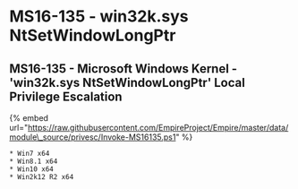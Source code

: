 # MS16-135 - win32k.sys NtSetWindowLongPtr

## MS16-135 - Microsoft Windows Kernel - 'win32k.sys NtSetWindowLongPtr' Local Privilege Escalation

{% embed url="https://raw.githubusercontent.com/EmpireProject/Empire/master/data/module\_source/privesc/Invoke-MS16135.ps1" %}

```text
* Win7 x64
* Win8.1 x64
* Win10 x64
* Win2k12 R2 x64
```

